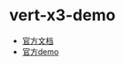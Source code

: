 # vert-x3-demo

* [官方文档](https://vertx.io/docs/vertx-core/kotlin/#_writing_http_servers_and_clients)
* [官方demo](https://github.com/liuchengts/vert-x3-demo)

